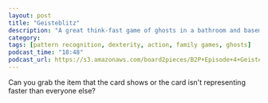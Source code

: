 ```yaml
---
layout: post
title: "Geisteblitz"
description: "A great think-fast game of ghosts in a bathroom and basement"
category: 
tags: [pattern recognition, dexterity, action, family games, ghosts]
podcast_time: "18:48"
podcast_url: https://s3.amazonaws.com/board2pieces/B2P+Episode+4+Geisteblitz+1+and+2.mp3
---
```


Can you grab the item that the card shows or the card isn't representing faster than everyone else?
